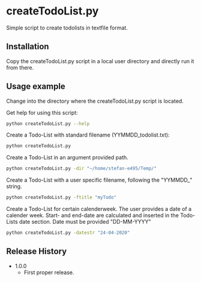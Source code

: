 # createTodoList.py
Simple script to create todolists in textfile format.

## Installation

Copy the createTodoList.py script in a local user directory and directly run it 
from there.

## Usage example

Change into the directory where the createTodoList.py script is located.


Get help for using this script:
```sh
python createTodoList.py --help
```

Create a Todo-List with standard filename (YYMMDD_todolist.txt):
```sh
python createTodoList.py
```

Create a Todo-List in an argument provided path.
```sh
python createTodoList.py -dir "~/home/stefan-e495/Temp/"
```

Create a Todo-List with a user specific filename, following the "YYMMDD_" string.
```sh
python createTodoList.py -ftitle "myTodo"
```

Create a Todo-List for certain calenderweek. The user provides a date of a calender week. Start- and end-date are calculated and inserted in the Todo-Lists date section. Date must be provided "DD-MM-YYYY"
```sh
python createTodoList.py -datestr "24-04-2020"
```

## Release History

* 1.0.0
    * First proper release.